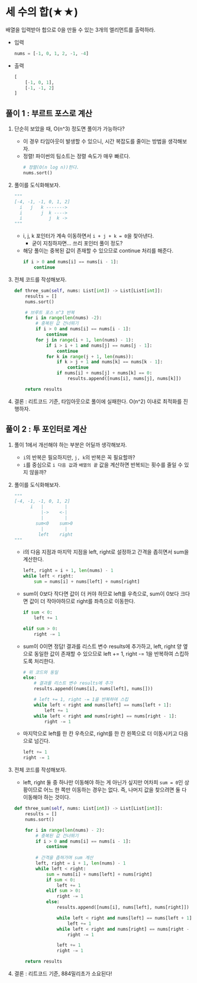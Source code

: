 # 세 수의 합(★★)

배열을 입력받아 합으로 0을 만들 수 있는 3개의 엘리먼트를 출력하라.
- 입력
    ```py
    nums = [-1, 0, 1, 2, -1, -4]
    ```

- 출력
    ```py
    [
        [-1, 0, 1],
        [-1, -1, 2]
    ]
    ```

## 풀이 1 : 부르트 포스로 계산

1. 단순히 보았을 때, O(n^3) 정도면 풀이가 가능하다?
    - 이 경우 타임아웃이 발생할 수 있으니, 시간 복잡도를 줄이는 방법을 생각해보자.
    - 정렬! 파이썬의 팀소트는 정렬 속도가 매우 빠르다.
        ```py
        # 정렬(O(n log n))한다. 
        nums.sort()
        ```

2. 풀이를 도식화해보자.
    ```py
    """
    [-4, -1, -1, 0, 1, 2]
      i   j   k ------->
      i       j  k ---->
      i          j  k ->
    """
    ```
    - i, j, k 포인터가 계속 이동하면서 `i + j + k = 0`을 찾아낸다.
        - 굳이 지칭하자면... 쓰리 포인터 풀이 정도?
    - 해당 풀이는 중복된 값이 존재할 수 있으므로 continue 처리를 해준다.
        ```py
        if i > 0 and nums[i] == nums[i - 1]:
            continue
        ```

3. 전체 코드를 작성해보자.
    ```py
    def three_sum(self, nums: List[int]) -> List[List[int]]:
        results = []
        nums.sort()

        # 브루트 포스 n^3 반복
        for i in range(len(nums) -2):
            # 중복된 값 건너뛰기
            if i > 0 and nums[i] == nums[i - 1]:
                continue
            for j in range(i + 1, len(nums) - 1):
                if i > i + 1 and nums[j] == nums[j - 1]:
                    continue
                for k in range(j + 1, len(nums)):
                    if k > j + 1 and nums[k] == nums[k - 1]:
                        continue
                    if nums[i] + nums[j] + nums[k] == 0:
                        results.append([nums[i], nums[j], nums[k]])

        return results
    ```
4. 결론 : 리트코드 기준, 타임아웃으로 풀이에 실패한다. O(n^2) 이내로 최적화를 진행하자.

## 풀이 2 : 투 포인터로 계산
1. 풀이 1에서 개선해야 하는 부분은 어딜까 생각해보자.
    - `i`의 반복은 필요하지만, `j, k`의 반복은 꼭 필요할까?
    - `i`를 중심으로 `i 다음 값`과 `배열의 끝` 값을 계산하면 반복되는 횟수를 줄일 수 있지 않을까?

2. 풀이를 도식화해보자.
    ```py
    """
    [-4, -1, -1, 0, 1, 2]
          i   |        |
              |->    <-|
              |        |
            sum<0    sum>0
              |        |
             left    right
    """
    ```
    - i의 다음 지점과 마지막 지점을 left, right로 설정하고 간격을 좁히면서 sum을 계산한다.
        ```py
        left, right = i + 1, len(nums) - 1
        while left < right:
            sum = nums[i] + nums[left] + nums[right]
        ```
    - sum이 0보다 작다면 값이 더 커야 하므로 left를 우측으로, sum이 0보다 크다면 값이 더 작아야하므로 right를 좌측으로 이동한다.
        ```py
        if sum < 0:
            left += 1
        
        elif sum > 0:
            right -= 1
        ```
    - sum이 0이면 정답! 결과를 리스트 변수 results에 추가하고, left, right 양 옆으로 동일한 값이 존재할 수 있으므로 left += 1, right -= 1을 반복하여 스킵하도록 처리한다.
        ```py
        # 위 코드와 동일
        else:
            # 결과를 리스트 변수 results에 추가
            results.append((nums[i], nums[left], nums[]))

            # left += 1, right -= 1을 반복하여 스킵
            while left < right and nums[left] == nums[left + 1]:
                left += 1
            while left < right and nums[right] == nums[right - 1]:
                right -= 1
        ```
    - 마지막으로 left를 한 칸 우측으로, right를 한 칸 왼쪽으로 더 이동시키고 다음으로 넘긴다.
        ```py
        left += 1
        right -= 1
        ```

3. 전체 코드를 작성해보자.
    - left, right 둘 중 하나만 이동해야 하는 게 아닌가 싶지만 어차피 `sum = 0`인 상황이므로 어느 한 쪽만 이동하는 경우는 없다. 즉, 나머지 값을 찾으려면 둘 다 이동해야 하는 것이다.

    ```py
    def three_sum(self, nums: List[int]) -> List[List[int]]:
        results = []
        nums.sort()

        for i in range(len(nums) - 2):
            # 중복된 값 건너뛰기
            if i > 0 and nums[i] == nums[i - 1]:
                continue
            
            # 간격을 좁혀가며 sum 계산
            left, right = i + 1, len(nums) - 1
            while left < right:
                sum = nums[i] + nums[left] + nums[right]
                if sum < 0:
                    left += 1
                elif sum > 0:
                    right -= 1
                else:
                    results.append([nums[i], nums[left], nums[right]])

                    while left < right and nums[left] == nums[left + 1]:
                        left += 1
                    while left < right and nums[right] == nums[right - 1]:
                        right -= 1

                    left += 1
                    right -= 1

        return results
    ```

4. 결론 : 리트코드 기준, 884밀리초가 소요된다!